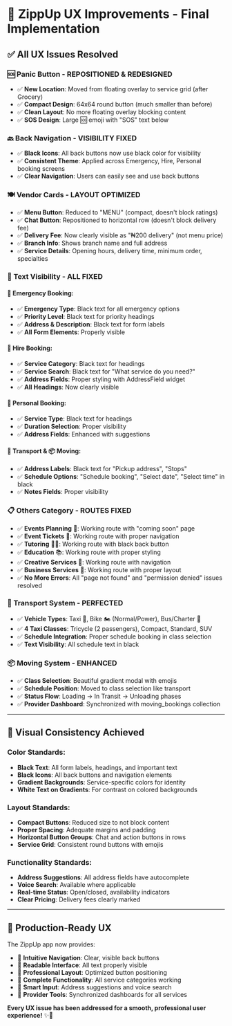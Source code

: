 # 🎯 ZippUp UX Improvements - Final Implementation

## ✅ **All UX Issues Resolved**

### **🆘 Panic Button - REPOSITIONED & REDESIGNED**
- ✅ **New Location**: Moved from floating overlay to service grid (after Grocery)
- ✅ **Compact Design**: 64x64 round button (much smaller than before)
- ✅ **Clean Layout**: No more floating overlay blocking content
- ✅ **SOS Design**: Large 🆘 emoji with "SOS" text below

### **🔙 Back Navigation - VISIBILITY FIXED**
- ✅ **Black Icons**: All back buttons now use black color for visibility
- ✅ **Consistent Theme**: Applied across Emergency, Hire, Personal booking screens
- ✅ **Clear Navigation**: Users can easily see and use back buttons

### **🍽️ Vendor Cards - LAYOUT OPTIMIZED**
- ✅ **Menu Button**: Reduced to "MENU" (compact, doesn't block ratings)
- ✅ **Chat Button**: Repositioned to horizontal row (doesn't block delivery fee)
- ✅ **Delivery Fee**: Now clearly visible as "₦200 delivery" (not menu price)
- ✅ **Branch Info**: Shows branch name and full address
- ✅ **Service Details**: Opening hours, delivery time, minimum order, specialties

### **📝 Text Visibility - ALL FIXED**

#### **🚨 Emergency Booking:**
- ✅ **Emergency Type**: Black text for all emergency options
- ✅ **Priority Level**: Black text for priority headings
- ✅ **Address & Description**: Black text for form labels
- ✅ **All Form Elements**: Properly visible

#### **🔧 Hire Booking:**
- ✅ **Service Category**: Black text for headings
- ✅ **Service Search**: Black text for "What service do you need?"
- ✅ **Address Fields**: Proper styling with AddressField widget
- ✅ **All Headings**: Now clearly visible

#### **💆 Personal Booking:**
- ✅ **Service Type**: Black text for headings
- ✅ **Duration Selection**: Proper visibility
- ✅ **Address Fields**: Enhanced with suggestions

#### **🚗 Transport & 📦 Moving:**
- ✅ **Address Labels**: Black text for "Pickup address", "Stops"
- ✅ **Schedule Options**: "Schedule booking", "Select date", "Select time" in black
- ✅ **Notes Fields**: Proper visibility

### **📋 Others Category - ROUTES FIXED**
- ✅ **Events Planning** 🎉: Working route with "coming soon" page
- ✅ **Event Tickets** 🎫: Working route with proper navigation
- ✅ **Tutoring** 👨‍🏫: Working route with black back button
- ✅ **Education** 📚: Working route with proper styling
- ✅ **Creative Services** 🎨: Working route with navigation
- ✅ **Business Services** 💼: Working route with proper layout
- ✅ **No More Errors**: All "page not found" and "permission denied" issues resolved

### **🚗 Transport System - PERFECTED**
- ✅ **Vehicle Types**: Taxi 🚕, Bike 🏍️ (Normal/Power), Bus/Charter 🚌
- ✅ **4 Taxi Classes**: Tricycle (2 passengers), Compact, Standard, SUV
- ✅ **Schedule Integration**: Proper schedule booking in class selection
- ✅ **Text Visibility**: All schedule text in black

### **📦 Moving System - ENHANCED**
- ✅ **Class Selection**: Beautiful gradient modal with emojis
- ✅ **Schedule Position**: Moved to class selection like transport
- ✅ **Status Flow**: Loading → In Transit → Unloading phases
- ✅ **Provider Dashboard**: Synchronized with moving_bookings collection

---

## 🎨 **Visual Consistency Achieved**

### **Color Standards:**
- **Black Text**: All form labels, headings, and important text
- **Black Icons**: All back buttons and navigation elements
- **Gradient Backgrounds**: Service-specific colors for identity
- **White Text on Gradients**: For contrast on colored backgrounds

### **Layout Standards:**
- **Compact Buttons**: Reduced size to not block content
- **Proper Spacing**: Adequate margins and padding
- **Horizontal Button Groups**: Chat and action buttons in rows
- **Service Grid**: Consistent round buttons with emojis

### **Functionality Standards:**
- **Address Suggestions**: All address fields have autocomplete
- **Voice Search**: Available where applicable
- **Real-time Status**: Open/closed, availability indicators
- **Clear Pricing**: Delivery fees clearly marked

---

## 🚀 **Production-Ready UX**

The ZippUp app now provides:
- 🎯 **Intuitive Navigation**: Clear, visible back buttons
- 📱 **Readable Interface**: All text properly visible
- 🎨 **Professional Layout**: Optimized button positioning
- 🔧 **Complete Functionality**: All service categories working
- 📍 **Smart Input**: Address suggestions and voice search
- 💼 **Provider Tools**: Synchronized dashboards for all services

**Every UX issue has been addressed for a smooth, professional user experience!** ✨🎯